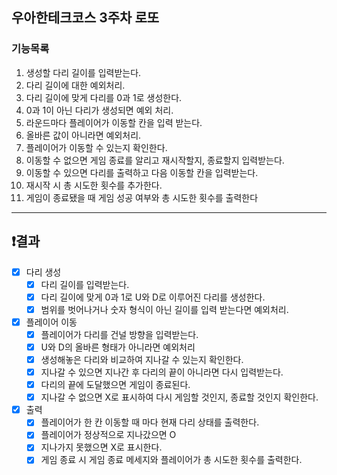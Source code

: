 ## 우아한테크코스 3주차 로또

### 기능목록

1. 생성할 다리 길이를 입력받는다.
2. 다리 길이에 대한 예외처리.
3. 다리 길이에 맞게 다리를 0과 1로 생성한다.
4. 0과 1이 아닌 다리가 생성되면 예외 처리.
5. 라운드마다 플레이어가 이동할 칸을 입력 받는다.
6. 올바른 값이 아니라면 예외처리.
7. 플레이어가 이동할 수 있는지 확인한다.
8. 이동할 수 없으면 게임 종료를 알리고 재시작할지, 종료할지 입력받는다.
9. 이동할 수 있으면 다리를 출력하고 다음 이동할 칸을 입력받는다.
10. 재시작 시 총 시도한 횟수를 추가한다.
11. 게임이 종료됐을 때 게임 성공 여부와 총 시도한 횟수를 출력한다

<hr />

## ❗️결과

- [x] 다리 생성
  - [x] 다리 길이를 입력받는다.
  - [x] 다리 길이에 맞게 0과 1로 U와 D로 이루어진 다리를 생성한다.
  - [x] 범위를 벗어나거나 숫자 형식이 아닌 길이를 입력 받는다면 예외처리.
- [x] 플레이어 이동
  - [x] 플레이어가 다리를 건널 방향을 입력받는다.
  - [x] U와 D의 올바른 형태가 아니라면 예외처리
  - [x] 생성해놓은 다리와 비교하여 지나갈 수 있는지 확인한다.
  - [x] 지나갈 수 있으면 지나간 후 다리의 끝이 아니라면 다시 입력받는다.
  - [x] 다리의 끝에 도달했으면 게임이 종료된다.
  - [x] 지나갈 수 없으면 X로 표시하여 다시 게임할 것인지, 종료할 것인지 확인한다.
- [x] 출력
  - [x] 플레이어가 한 칸 이동할 때 마다 현재 다리 상태를 출력한다.
  - [x] 플레이어가 정상적으로 지나갔으면 O
  - [x] 지나가지 못했으면 X로 표시한다.
  - [x] 게임 종료 시 게임 종료 메세지와 플레이어가 총 시도한 횟수를 출력한다.
